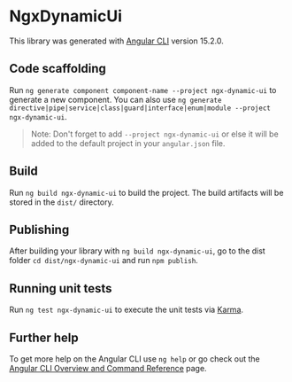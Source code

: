 # NgxDynamicUi

This library was generated with [Angular CLI](https://github.com/angular/angular-cli) version 15.2.0.

## Code scaffolding

Run `ng generate component component-name --project ngx-dynamic-ui` to generate a new component. You can also use `ng generate directive|pipe|service|class|guard|interface|enum|module --project ngx-dynamic-ui`.
> Note: Don't forget to add `--project ngx-dynamic-ui` or else it will be added to the default project in your `angular.json` file. 

## Build

Run `ng build ngx-dynamic-ui` to build the project. The build artifacts will be stored in the `dist/` directory.

## Publishing

After building your library with `ng build ngx-dynamic-ui`, go to the dist folder `cd dist/ngx-dynamic-ui` and run `npm publish`.

## Running unit tests

Run `ng test ngx-dynamic-ui` to execute the unit tests via [Karma](https://karma-runner.github.io).

## Further help

To get more help on the Angular CLI use `ng help` or go check out the [Angular CLI Overview and Command Reference](https://angular.io/cli) page.
